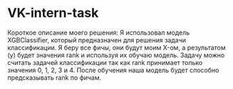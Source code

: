 # VK-intern-task

Короткое описание моего решения: Я использовал модель XGBClassifier, который предназначен для решения задачи классификации. Я беру все фичы, они будут моим X-ом, а результатом (y) будет значения rank и используя их обучаю модель. Задачу можно считать задачей классификации так как rank принимает только значения 0, 1, 2, 3 и 4. После обучения наша модель будет способно предсказывать rank по фичам.

